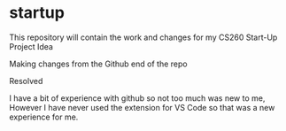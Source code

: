 # startup
This repository will contain the work and changes for my CS260
Start-Up Project Idea 

Making changes from the Github end of the repo


Resolved

I have a bit of experience with github so not too much was new to me,
However I have never used the extension for VS Code so that was a new
experience for me.
